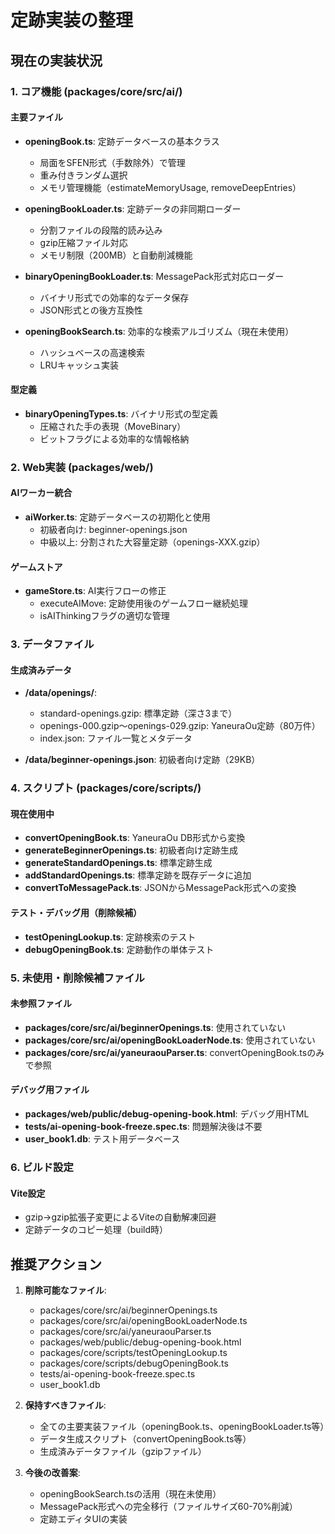 # 定跡実装の整理

## 現在の実装状況

### 1. コア機能 (packages/core/src/ai/)

#### 主要ファイル
- **openingBook.ts**: 定跡データベースの基本クラス
  - 局面をSFEN形式（手数除外）で管理
  - 重み付きランダム選択
  - メモリ管理機能（estimateMemoryUsage, removeDeepEntries）

- **openingBookLoader.ts**: 定跡データの非同期ローダー
  - 分割ファイルの段階的読み込み
  - gzip圧縮ファイル対応
  - メモリ制限（200MB）と自動削減機能

- **binaryOpeningBookLoader.ts**: MessagePack形式対応ローダー
  - バイナリ形式での効率的なデータ保存
  - JSON形式との後方互換性

- **openingBookSearch.ts**: 効率的な検索アルゴリズム（現在未使用）
  - ハッシュベースの高速検索
  - LRUキャッシュ実装

#### 型定義
- **binaryOpeningTypes.ts**: バイナリ形式の型定義
  - 圧縮された手の表現（MoveBinary）
  - ビットフラグによる効率的な情報格納

### 2. Web実装 (packages/web/)

#### AIワーカー統合
- **aiWorker.ts**: 定跡データベースの初期化と使用
  - 初級者向け: beginner-openings.json
  - 中級以上: 分割された大容量定跡（openings-XXX.gzip）

#### ゲームストア
- **gameStore.ts**: AI実行フローの修正
  - executeAIMove: 定跡使用後のゲームフロー継続処理
  - isAIThinkingフラグの適切な管理

### 3. データファイル

#### 生成済みデータ
- **/data/openings/**: 
  - standard-openings.gzip: 標準定跡（深さ3まで）
  - openings-000.gzip～openings-029.gzip: YaneuraOu定跡（80万件）
  - index.json: ファイル一覧とメタデータ

- **/data/beginner-openings.json**: 初級者向け定跡（29KB）

### 4. スクリプト (packages/core/scripts/)

#### 現在使用中
- **convertOpeningBook.ts**: YaneuraOu DB形式から変換
- **generateBeginnerOpenings.ts**: 初級者向け定跡生成
- **generateStandardOpenings.ts**: 標準定跡生成
- **addStandardOpenings.ts**: 標準定跡を既存データに追加
- **convertToMessagePack.ts**: JSONからMessagePack形式への変換

#### テスト・デバッグ用（削除候補）
- **testOpeningLookup.ts**: 定跡検索のテスト
- **debugOpeningBook.ts**: 定跡動作の単体テスト

### 5. 未使用・削除候補ファイル

#### 未参照ファイル
- **packages/core/src/ai/beginnerOpenings.ts**: 使用されていない
- **packages/core/src/ai/openingBookLoaderNode.ts**: 使用されていない
- **packages/core/src/ai/yaneuraouParser.ts**: convertOpeningBook.tsのみで参照

#### デバッグ用ファイル
- **packages/web/public/debug-opening-book.html**: デバッグ用HTML
- **tests/ai-opening-book-freeze.spec.ts**: 問題解決後は不要
- **user_book1.db**: テスト用データベース

### 6. ビルド設定

#### Vite設定
- gzip→gzip拡張子変更によるViteの自動解凍回避
- 定跡データのコピー処理（build時）

## 推奨アクション

1. **削除可能なファイル**:
   - packages/core/src/ai/beginnerOpenings.ts
   - packages/core/src/ai/openingBookLoaderNode.ts
   - packages/core/src/ai/yaneuraouParser.ts
   - packages/web/public/debug-opening-book.html
   - packages/core/scripts/testOpeningLookup.ts
   - packages/core/scripts/debugOpeningBook.ts
   - tests/ai-opening-book-freeze.spec.ts
   - user_book1.db

2. **保持すべきファイル**:
   - 全ての主要実装ファイル（openingBook.ts、openingBookLoader.ts等）
   - データ生成スクリプト（convertOpeningBook.ts等）
   - 生成済みデータファイル（gzipファイル）

3. **今後の改善案**:
   - openingBookSearch.tsの活用（現在未使用）
   - MessagePack形式への完全移行（ファイルサイズ60-70%削減）
   - 定跡エディタUIの実装